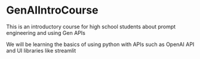 # GenAIIntroCourse
This is an introductory course for high school students about prompt engineering and using Gen APIs

We will be learning the basics of using python with APIs such as OpenAI API and UI libraries like streamlit